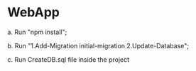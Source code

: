 # WebApp

a. Run "npm install";

b. Run "1.Add-Migration initial-migration  2.Update-Database";

c. Run CreateDB.sql file inside the project


